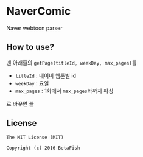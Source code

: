 # NaverComic
Naver webtoon parser

## How to use?
맨 아래줄의 `getPage(titleId, weekDay, max_pages)`를
 * `titleId` : 네이버 웹툰별 id
 * `weekDay` : 요일
 * `max_pages` : 1화에서 `max_pages`화까지 파싱

로 바꾸면 끝

## License
```
The MIT License (MIT)

Copyright (c) 2016 BetaFish
```
